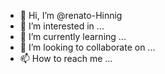 - 👋 Hi, I’m @renato-Hinnig
- 👀 I’m interested in ...
- 🌱 I’m currently learning ...
- 💞️ I’m looking to collaborate on ...
- 📫 How to reach me ...

<!---
renato-Hinnig/renato-Hinnig is a ✨ special ✨ repository because its `README.md` (this file) appears on your GitHub profile.
You can click the Preview link to take a look at your changes.
--->
